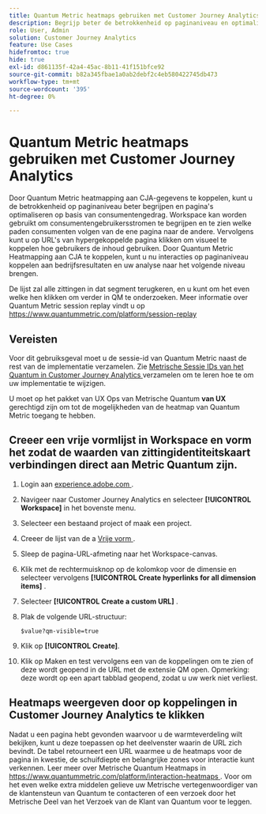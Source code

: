 ```yaml
---
title: Quantum Metric heatmaps gebruiken met Customer Journey Analytics
description: Begrijp beter de betrokkenheid op paginaniveau en optimaliseer pagina's op basis van consumentengedrag met behulp van Quantum Metric heatmap-gegevens.
role: User, Admin
solution: Customer Journey Analytics
feature: Use Cases
hidefromtoc: true
hide: true
exl-id: d861135f-42a4-45ac-8b11-41f151bfce92
source-git-commit: b82a345fbae1a0ab2debf2c4eb580422745db473
workflow-type: tm+mt
source-wordcount: '395'
ht-degree: 0%

---
```


# Quantum Metric heatmaps gebruiken met Customer Journey Analytics

Door Quantum Metric heatmapping aan CJA-gegevens te koppelen, kunt u de betrokkenheid op paginaniveau beter begrijpen en pagina&#39;s optimaliseren op basis van consumentengedrag. Workspace kan worden gebruikt om consumentengebruikersstromen te begrijpen en te zien welke paden consumenten volgen van de ene pagina naar de andere. Vervolgens kunt u op URL&#39;s van hypergekoppelde pagina klikken om visueel te koppelen hoe gebruikers de inhoud gebruiken.  Door Quantum Metric Heatmapping aan CJA te koppelen, kunt u nu interacties op paginaniveau koppelen aan bedrijfsresultaten en uw analyse naar het volgende niveau brengen.

De lijst zal alle zittingen in dat segment terugkeren, en u kunt om het even welke hen klikken om verder in QM te onderzoeken.  Meer informatie over Quantum Metric session replay vindt u op https://www.quantummetric.com/platform/session-replay

## Vereisten

Voor dit gebruiksgeval moet u de sessie-id van Quantum Metric naast de rest van de implementatie verzamelen. Zie [ Metrische Sessie IDs van het Quantum in Customer Journey Analytics ](collect-session-id.md) verzamelen om te leren hoe te om uw implementatie te wijzigen.

U moet op het pakket van UX Ops van Metrische Quantum **van UX** gerechtigd zijn om tot de mogelijkheden van de heatmap van Quantum Metric toegang te hebben.

## Creeer een vrije vormlijst in Workspace en vorm het zodat de waarden van zittingidentiteitskaart verbindingen direct aan Metric Quantum zijn.

1. Login aan [ experience.adobe.com ](https://experience.adobe.com).
1. Navigeer naar Customer Journey Analytics en selecteer **[!UICONTROL Workspace]** in het bovenste menu.
1. Selecteer een bestaand project of maak een project.
1. Creeer de lijst van de a [ Vrije vorm ](/help/analysis-workspace/visualizations/freeform-table/freeform-table.md).
1. Sleep de pagina-URL-afmeting naar het Workspace-canvas.
1. Klik met de rechtermuisknop op de kolomkop voor de dimensie en selecteer vervolgens **[!UICONTROL Create hyperlinks for all dimension items]** .
1. Selecteer **[!UICONTROL Create a custom URL]** .
1. Plak de volgende URL-structuur:

   ```
   $value?qm-visible=true
   ```

1. Klik op **[!UICONTROL Create]**.

1. Klik op Maken en test vervolgens een van de koppelingen om te zien of deze wordt geopend in de URL met de extensie QM open. Opmerking: deze wordt op een apart tabblad geopend, zodat u uw werk niet verliest.


## Heatmaps weergeven door op koppelingen in Customer Journey Analytics te klikken

Nadat u een pagina hebt gevonden waarvoor u de warmteverdeling wilt bekijken, kunt u deze toepassen op het deelvenster waarin de URL zich bevindt. De tabel retourneert een URL waarmee u de heatmaps voor de pagina in kwestie, de schuifdiepte en belangrijke zones voor interactie kunt verkennen.  Leer meer over Metrische Quantum Heatmaps in [ https://www.quantummetric.com/platform/interaction-heatmaps ](https://www.quantummetric.com/platform/interaction-heatmaps).  Voor om het even welke extra middelen gelieve uw Metrische vertegenwoordiger van de klantensteun van Quantum te contacteren of een verzoek door het Metrische Deel van het Verzoek van de Klant van Quantum [ ](https://community.quantummetric.com/s/public-support-page) voor te leggen.


